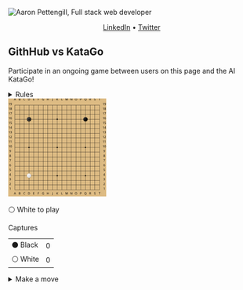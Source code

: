 ![Aaron Pettengill, Full stack web developer](https://github.com/airjp73/airjp73/assets/25882770/e0a7aae2-6b70-4a3e-9681-2e7b61e5774d)

<div align="center">
  
  [LinkedIn](https://www.linkedin.com/in/aaron-pettengill-7706846b/) • [Twitter](https://twitter.com/PettengillAaron)
  
</div>

## GithHub vs KataGo

Participate in an ongoing game between users on this page and the AI KataGo!

<details>
  <summary>Rules</summary>
  <ul>
    <li>Click on any legal move in the "Make a move" section below at any time to play a move for either player.</li>
    <li>Every 6 hours, a move will be played by KataGo with a low number of playouts.</li>
    <li>The game ends when KataGo passes or resigns.</li>
    <li>Completed games are stored in the <strong>history</strong> folder in this repo.</li>
  </ul>

</details>

<img src="./board.svg" alt="Current board state for GitHub vs KataGo game" />

<!-- MOVES START -->
<p>⚪️ White<!-- --> to play</p><table><summary>Captures</summary><tr><td>⚫️ Black</td><td>0</td></tr><tr><td>⚪️ White</td><td>0</td></tr></table><details><summary>Make a move</summary><table><caption>Key</caption><tr><td>A1, B2, C3, etc...</td><td>Valid move (click to make a move)</td></tr><tr><td>⚫️</td><td>Occupied by Black</td></tr><tr><td>⚪️</td><td>Occupied by White</td></tr><tr><td>⭕️</td><td>Illegal move due to <a href="https://senseis.xmp.net/?Ko">Ko</a></td></tr><tr><td>💀</td><td>Illegal move due to<!-- --> <a href="https://senseis.xmp.net/?Suicide">self-capture</a></td></tr></table><table><caption>Choose a spot to move</caption><tr><td></td><td>A</td><td>B</td><td>C</td><td>D</td><td>E</td><td>F</td><td>G</td><td>H</td><td>J</td><td>K</td><td>L</td><td>M</td><td>N</td><td>O</td><td>P</td><td>Q</td><td>R</td><td>S</td><td>T</td></tr><tr><td>19</td><td><a href="https://kifu-io-2.vercel.app/gh_game/move?point=aa&amp;stone=w">A19</a></td><td><a href="https://kifu-io-2.vercel.app/gh_game/move?point=ba&amp;stone=w">B19</a></td><td><a href="https://kifu-io-2.vercel.app/gh_game/move?point=ca&amp;stone=w">C19</a></td><td><a href="https://kifu-io-2.vercel.app/gh_game/move?point=da&amp;stone=w">D19</a></td><td><a href="https://kifu-io-2.vercel.app/gh_game/move?point=ea&amp;stone=w">E19</a></td><td><a href="https://kifu-io-2.vercel.app/gh_game/move?point=fa&amp;stone=w">F19</a></td><td><a href="https://kifu-io-2.vercel.app/gh_game/move?point=ga&amp;stone=w">G19</a></td><td><a href="https://kifu-io-2.vercel.app/gh_game/move?point=ha&amp;stone=w">H19</a></td><td><a href="https://kifu-io-2.vercel.app/gh_game/move?point=ia&amp;stone=w">J19</a></td><td><a href="https://kifu-io-2.vercel.app/gh_game/move?point=ja&amp;stone=w">K19</a></td><td><a href="https://kifu-io-2.vercel.app/gh_game/move?point=ka&amp;stone=w">L19</a></td><td><a href="https://kifu-io-2.vercel.app/gh_game/move?point=la&amp;stone=w">M19</a></td><td><a href="https://kifu-io-2.vercel.app/gh_game/move?point=ma&amp;stone=w">N19</a></td><td><a href="https://kifu-io-2.vercel.app/gh_game/move?point=na&amp;stone=w">O19</a></td><td><a href="https://kifu-io-2.vercel.app/gh_game/move?point=oa&amp;stone=w">P19</a></td><td><a href="https://kifu-io-2.vercel.app/gh_game/move?point=pa&amp;stone=w">Q19</a></td><td><a href="https://kifu-io-2.vercel.app/gh_game/move?point=qa&amp;stone=w">R19</a></td><td><a href="https://kifu-io-2.vercel.app/gh_game/move?point=ra&amp;stone=w">S19</a></td><td><a href="https://kifu-io-2.vercel.app/gh_game/move?point=sa&amp;stone=w">T19</a></td></tr><tr><td>18</td><td><a href="https://kifu-io-2.vercel.app/gh_game/move?point=ab&amp;stone=w">A18</a></td><td><a href="https://kifu-io-2.vercel.app/gh_game/move?point=bb&amp;stone=w">B18</a></td><td><a href="https://kifu-io-2.vercel.app/gh_game/move?point=cb&amp;stone=w">C18</a></td><td><a href="https://kifu-io-2.vercel.app/gh_game/move?point=db&amp;stone=w">D18</a></td><td><a href="https://kifu-io-2.vercel.app/gh_game/move?point=eb&amp;stone=w">E18</a></td><td><a href="https://kifu-io-2.vercel.app/gh_game/move?point=fb&amp;stone=w">F18</a></td><td><a href="https://kifu-io-2.vercel.app/gh_game/move?point=gb&amp;stone=w">G18</a></td><td><a href="https://kifu-io-2.vercel.app/gh_game/move?point=hb&amp;stone=w">H18</a></td><td><a href="https://kifu-io-2.vercel.app/gh_game/move?point=ib&amp;stone=w">J18</a></td><td><a href="https://kifu-io-2.vercel.app/gh_game/move?point=jb&amp;stone=w">K18</a></td><td><a href="https://kifu-io-2.vercel.app/gh_game/move?point=kb&amp;stone=w">L18</a></td><td><a href="https://kifu-io-2.vercel.app/gh_game/move?point=lb&amp;stone=w">M18</a></td><td><a href="https://kifu-io-2.vercel.app/gh_game/move?point=mb&amp;stone=w">N18</a></td><td><a href="https://kifu-io-2.vercel.app/gh_game/move?point=nb&amp;stone=w">O18</a></td><td><a href="https://kifu-io-2.vercel.app/gh_game/move?point=ob&amp;stone=w">P18</a></td><td><a href="https://kifu-io-2.vercel.app/gh_game/move?point=pb&amp;stone=w">Q18</a></td><td><a href="https://kifu-io-2.vercel.app/gh_game/move?point=qb&amp;stone=w">R18</a></td><td><a href="https://kifu-io-2.vercel.app/gh_game/move?point=rb&amp;stone=w">S18</a></td><td><a href="https://kifu-io-2.vercel.app/gh_game/move?point=sb&amp;stone=w">T18</a></td></tr><tr><td>17</td><td><a href="https://kifu-io-2.vercel.app/gh_game/move?point=ac&amp;stone=w">A17</a></td><td><a href="https://kifu-io-2.vercel.app/gh_game/move?point=bc&amp;stone=w">B17</a></td><td><a href="https://kifu-io-2.vercel.app/gh_game/move?point=cc&amp;stone=w">C17</a></td><td><a href="https://kifu-io-2.vercel.app/gh_game/move?point=dc&amp;stone=w">D17</a></td><td><a href="https://kifu-io-2.vercel.app/gh_game/move?point=ec&amp;stone=w">E17</a></td><td><a href="https://kifu-io-2.vercel.app/gh_game/move?point=fc&amp;stone=w">F17</a></td><td><a href="https://kifu-io-2.vercel.app/gh_game/move?point=gc&amp;stone=w">G17</a></td><td><a href="https://kifu-io-2.vercel.app/gh_game/move?point=hc&amp;stone=w">H17</a></td><td><a href="https://kifu-io-2.vercel.app/gh_game/move?point=ic&amp;stone=w">J17</a></td><td><a href="https://kifu-io-2.vercel.app/gh_game/move?point=jc&amp;stone=w">K17</a></td><td><a href="https://kifu-io-2.vercel.app/gh_game/move?point=kc&amp;stone=w">L17</a></td><td><a href="https://kifu-io-2.vercel.app/gh_game/move?point=lc&amp;stone=w">M17</a></td><td><a href="https://kifu-io-2.vercel.app/gh_game/move?point=mc&amp;stone=w">N17</a></td><td><a href="https://kifu-io-2.vercel.app/gh_game/move?point=nc&amp;stone=w">O17</a></td><td><a href="https://kifu-io-2.vercel.app/gh_game/move?point=oc&amp;stone=w">P17</a></td><td><a href="https://kifu-io-2.vercel.app/gh_game/move?point=pc&amp;stone=w">Q17</a></td><td><a href="https://kifu-io-2.vercel.app/gh_game/move?point=qc&amp;stone=w">R17</a></td><td><a href="https://kifu-io-2.vercel.app/gh_game/move?point=rc&amp;stone=w">S17</a></td><td><a href="https://kifu-io-2.vercel.app/gh_game/move?point=sc&amp;stone=w">T17</a></td></tr><tr><td>16</td><td><a href="https://kifu-io-2.vercel.app/gh_game/move?point=ad&amp;stone=w">A16</a></td><td><a href="https://kifu-io-2.vercel.app/gh_game/move?point=bd&amp;stone=w">B16</a></td><td><a href="https://kifu-io-2.vercel.app/gh_game/move?point=cd&amp;stone=w">C16</a></td><td>⚫️</td><td><a href="https://kifu-io-2.vercel.app/gh_game/move?point=ed&amp;stone=w">E16</a></td><td><a href="https://kifu-io-2.vercel.app/gh_game/move?point=fd&amp;stone=w">F16</a></td><td><a href="https://kifu-io-2.vercel.app/gh_game/move?point=gd&amp;stone=w">G16</a></td><td><a href="https://kifu-io-2.vercel.app/gh_game/move?point=hd&amp;stone=w">H16</a></td><td><a href="https://kifu-io-2.vercel.app/gh_game/move?point=id&amp;stone=w">J16</a></td><td><a href="https://kifu-io-2.vercel.app/gh_game/move?point=jd&amp;stone=w">K16</a></td><td><a href="https://kifu-io-2.vercel.app/gh_game/move?point=kd&amp;stone=w">L16</a></td><td><a href="https://kifu-io-2.vercel.app/gh_game/move?point=ld&amp;stone=w">M16</a></td><td><a href="https://kifu-io-2.vercel.app/gh_game/move?point=md&amp;stone=w">N16</a></td><td><a href="https://kifu-io-2.vercel.app/gh_game/move?point=nd&amp;stone=w">O16</a></td><td><a href="https://kifu-io-2.vercel.app/gh_game/move?point=od&amp;stone=w">P16</a></td><td>⚫️</td><td><a href="https://kifu-io-2.vercel.app/gh_game/move?point=qd&amp;stone=w">R16</a></td><td><a href="https://kifu-io-2.vercel.app/gh_game/move?point=rd&amp;stone=w">S16</a></td><td><a href="https://kifu-io-2.vercel.app/gh_game/move?point=sd&amp;stone=w">T16</a></td></tr><tr><td>15</td><td><a href="https://kifu-io-2.vercel.app/gh_game/move?point=ae&amp;stone=w">A15</a></td><td><a href="https://kifu-io-2.vercel.app/gh_game/move?point=be&amp;stone=w">B15</a></td><td><a href="https://kifu-io-2.vercel.app/gh_game/move?point=ce&amp;stone=w">C15</a></td><td><a href="https://kifu-io-2.vercel.app/gh_game/move?point=de&amp;stone=w">D15</a></td><td><a href="https://kifu-io-2.vercel.app/gh_game/move?point=ee&amp;stone=w">E15</a></td><td><a href="https://kifu-io-2.vercel.app/gh_game/move?point=fe&amp;stone=w">F15</a></td><td><a href="https://kifu-io-2.vercel.app/gh_game/move?point=ge&amp;stone=w">G15</a></td><td><a href="https://kifu-io-2.vercel.app/gh_game/move?point=he&amp;stone=w">H15</a></td><td><a href="https://kifu-io-2.vercel.app/gh_game/move?point=ie&amp;stone=w">J15</a></td><td><a href="https://kifu-io-2.vercel.app/gh_game/move?point=je&amp;stone=w">K15</a></td><td><a href="https://kifu-io-2.vercel.app/gh_game/move?point=ke&amp;stone=w">L15</a></td><td><a href="https://kifu-io-2.vercel.app/gh_game/move?point=le&amp;stone=w">M15</a></td><td><a href="https://kifu-io-2.vercel.app/gh_game/move?point=me&amp;stone=w">N15</a></td><td><a href="https://kifu-io-2.vercel.app/gh_game/move?point=ne&amp;stone=w">O15</a></td><td><a href="https://kifu-io-2.vercel.app/gh_game/move?point=oe&amp;stone=w">P15</a></td><td><a href="https://kifu-io-2.vercel.app/gh_game/move?point=pe&amp;stone=w">Q15</a></td><td><a href="https://kifu-io-2.vercel.app/gh_game/move?point=qe&amp;stone=w">R15</a></td><td><a href="https://kifu-io-2.vercel.app/gh_game/move?point=re&amp;stone=w">S15</a></td><td><a href="https://kifu-io-2.vercel.app/gh_game/move?point=se&amp;stone=w">T15</a></td></tr><tr><td>14</td><td><a href="https://kifu-io-2.vercel.app/gh_game/move?point=af&amp;stone=w">A14</a></td><td><a href="https://kifu-io-2.vercel.app/gh_game/move?point=bf&amp;stone=w">B14</a></td><td><a href="https://kifu-io-2.vercel.app/gh_game/move?point=cf&amp;stone=w">C14</a></td><td><a href="https://kifu-io-2.vercel.app/gh_game/move?point=df&amp;stone=w">D14</a></td><td><a href="https://kifu-io-2.vercel.app/gh_game/move?point=ef&amp;stone=w">E14</a></td><td><a href="https://kifu-io-2.vercel.app/gh_game/move?point=ff&amp;stone=w">F14</a></td><td><a href="https://kifu-io-2.vercel.app/gh_game/move?point=gf&amp;stone=w">G14</a></td><td><a href="https://kifu-io-2.vercel.app/gh_game/move?point=hf&amp;stone=w">H14</a></td><td><a href="https://kifu-io-2.vercel.app/gh_game/move?point=if&amp;stone=w">J14</a></td><td><a href="https://kifu-io-2.vercel.app/gh_game/move?point=jf&amp;stone=w">K14</a></td><td><a href="https://kifu-io-2.vercel.app/gh_game/move?point=kf&amp;stone=w">L14</a></td><td><a href="https://kifu-io-2.vercel.app/gh_game/move?point=lf&amp;stone=w">M14</a></td><td><a href="https://kifu-io-2.vercel.app/gh_game/move?point=mf&amp;stone=w">N14</a></td><td><a href="https://kifu-io-2.vercel.app/gh_game/move?point=nf&amp;stone=w">O14</a></td><td><a href="https://kifu-io-2.vercel.app/gh_game/move?point=of&amp;stone=w">P14</a></td><td><a href="https://kifu-io-2.vercel.app/gh_game/move?point=pf&amp;stone=w">Q14</a></td><td><a href="https://kifu-io-2.vercel.app/gh_game/move?point=qf&amp;stone=w">R14</a></td><td><a href="https://kifu-io-2.vercel.app/gh_game/move?point=rf&amp;stone=w">S14</a></td><td><a href="https://kifu-io-2.vercel.app/gh_game/move?point=sf&amp;stone=w">T14</a></td></tr><tr><td>13</td><td><a href="https://kifu-io-2.vercel.app/gh_game/move?point=ag&amp;stone=w">A13</a></td><td><a href="https://kifu-io-2.vercel.app/gh_game/move?point=bg&amp;stone=w">B13</a></td><td><a href="https://kifu-io-2.vercel.app/gh_game/move?point=cg&amp;stone=w">C13</a></td><td><a href="https://kifu-io-2.vercel.app/gh_game/move?point=dg&amp;stone=w">D13</a></td><td><a href="https://kifu-io-2.vercel.app/gh_game/move?point=eg&amp;stone=w">E13</a></td><td><a href="https://kifu-io-2.vercel.app/gh_game/move?point=fg&amp;stone=w">F13</a></td><td><a href="https://kifu-io-2.vercel.app/gh_game/move?point=gg&amp;stone=w">G13</a></td><td><a href="https://kifu-io-2.vercel.app/gh_game/move?point=hg&amp;stone=w">H13</a></td><td><a href="https://kifu-io-2.vercel.app/gh_game/move?point=ig&amp;stone=w">J13</a></td><td><a href="https://kifu-io-2.vercel.app/gh_game/move?point=jg&amp;stone=w">K13</a></td><td><a href="https://kifu-io-2.vercel.app/gh_game/move?point=kg&amp;stone=w">L13</a></td><td><a href="https://kifu-io-2.vercel.app/gh_game/move?point=lg&amp;stone=w">M13</a></td><td><a href="https://kifu-io-2.vercel.app/gh_game/move?point=mg&amp;stone=w">N13</a></td><td><a href="https://kifu-io-2.vercel.app/gh_game/move?point=ng&amp;stone=w">O13</a></td><td><a href="https://kifu-io-2.vercel.app/gh_game/move?point=og&amp;stone=w">P13</a></td><td><a href="https://kifu-io-2.vercel.app/gh_game/move?point=pg&amp;stone=w">Q13</a></td><td><a href="https://kifu-io-2.vercel.app/gh_game/move?point=qg&amp;stone=w">R13</a></td><td><a href="https://kifu-io-2.vercel.app/gh_game/move?point=rg&amp;stone=w">S13</a></td><td><a href="https://kifu-io-2.vercel.app/gh_game/move?point=sg&amp;stone=w">T13</a></td></tr><tr><td>12</td><td><a href="https://kifu-io-2.vercel.app/gh_game/move?point=ah&amp;stone=w">A12</a></td><td><a href="https://kifu-io-2.vercel.app/gh_game/move?point=bh&amp;stone=w">B12</a></td><td><a href="https://kifu-io-2.vercel.app/gh_game/move?point=ch&amp;stone=w">C12</a></td><td><a href="https://kifu-io-2.vercel.app/gh_game/move?point=dh&amp;stone=w">D12</a></td><td><a href="https://kifu-io-2.vercel.app/gh_game/move?point=eh&amp;stone=w">E12</a></td><td><a href="https://kifu-io-2.vercel.app/gh_game/move?point=fh&amp;stone=w">F12</a></td><td><a href="https://kifu-io-2.vercel.app/gh_game/move?point=gh&amp;stone=w">G12</a></td><td><a href="https://kifu-io-2.vercel.app/gh_game/move?point=hh&amp;stone=w">H12</a></td><td><a href="https://kifu-io-2.vercel.app/gh_game/move?point=ih&amp;stone=w">J12</a></td><td><a href="https://kifu-io-2.vercel.app/gh_game/move?point=jh&amp;stone=w">K12</a></td><td><a href="https://kifu-io-2.vercel.app/gh_game/move?point=kh&amp;stone=w">L12</a></td><td><a href="https://kifu-io-2.vercel.app/gh_game/move?point=lh&amp;stone=w">M12</a></td><td><a href="https://kifu-io-2.vercel.app/gh_game/move?point=mh&amp;stone=w">N12</a></td><td><a href="https://kifu-io-2.vercel.app/gh_game/move?point=nh&amp;stone=w">O12</a></td><td><a href="https://kifu-io-2.vercel.app/gh_game/move?point=oh&amp;stone=w">P12</a></td><td><a href="https://kifu-io-2.vercel.app/gh_game/move?point=ph&amp;stone=w">Q12</a></td><td><a href="https://kifu-io-2.vercel.app/gh_game/move?point=qh&amp;stone=w">R12</a></td><td><a href="https://kifu-io-2.vercel.app/gh_game/move?point=rh&amp;stone=w">S12</a></td><td><a href="https://kifu-io-2.vercel.app/gh_game/move?point=sh&amp;stone=w">T12</a></td></tr><tr><td>11</td><td><a href="https://kifu-io-2.vercel.app/gh_game/move?point=ai&amp;stone=w">A11</a></td><td><a href="https://kifu-io-2.vercel.app/gh_game/move?point=bi&amp;stone=w">B11</a></td><td><a href="https://kifu-io-2.vercel.app/gh_game/move?point=ci&amp;stone=w">C11</a></td><td><a href="https://kifu-io-2.vercel.app/gh_game/move?point=di&amp;stone=w">D11</a></td><td><a href="https://kifu-io-2.vercel.app/gh_game/move?point=ei&amp;stone=w">E11</a></td><td><a href="https://kifu-io-2.vercel.app/gh_game/move?point=fi&amp;stone=w">F11</a></td><td><a href="https://kifu-io-2.vercel.app/gh_game/move?point=gi&amp;stone=w">G11</a></td><td><a href="https://kifu-io-2.vercel.app/gh_game/move?point=hi&amp;stone=w">H11</a></td><td><a href="https://kifu-io-2.vercel.app/gh_game/move?point=ii&amp;stone=w">J11</a></td><td><a href="https://kifu-io-2.vercel.app/gh_game/move?point=ji&amp;stone=w">K11</a></td><td><a href="https://kifu-io-2.vercel.app/gh_game/move?point=ki&amp;stone=w">L11</a></td><td><a href="https://kifu-io-2.vercel.app/gh_game/move?point=li&amp;stone=w">M11</a></td><td><a href="https://kifu-io-2.vercel.app/gh_game/move?point=mi&amp;stone=w">N11</a></td><td><a href="https://kifu-io-2.vercel.app/gh_game/move?point=ni&amp;stone=w">O11</a></td><td><a href="https://kifu-io-2.vercel.app/gh_game/move?point=oi&amp;stone=w">P11</a></td><td><a href="https://kifu-io-2.vercel.app/gh_game/move?point=pi&amp;stone=w">Q11</a></td><td><a href="https://kifu-io-2.vercel.app/gh_game/move?point=qi&amp;stone=w">R11</a></td><td><a href="https://kifu-io-2.vercel.app/gh_game/move?point=ri&amp;stone=w">S11</a></td><td><a href="https://kifu-io-2.vercel.app/gh_game/move?point=si&amp;stone=w">T11</a></td></tr><tr><td>10</td><td><a href="https://kifu-io-2.vercel.app/gh_game/move?point=aj&amp;stone=w">A10</a></td><td><a href="https://kifu-io-2.vercel.app/gh_game/move?point=bj&amp;stone=w">B10</a></td><td><a href="https://kifu-io-2.vercel.app/gh_game/move?point=cj&amp;stone=w">C10</a></td><td><a href="https://kifu-io-2.vercel.app/gh_game/move?point=dj&amp;stone=w">D10</a></td><td><a href="https://kifu-io-2.vercel.app/gh_game/move?point=ej&amp;stone=w">E10</a></td><td><a href="https://kifu-io-2.vercel.app/gh_game/move?point=fj&amp;stone=w">F10</a></td><td><a href="https://kifu-io-2.vercel.app/gh_game/move?point=gj&amp;stone=w">G10</a></td><td><a href="https://kifu-io-2.vercel.app/gh_game/move?point=hj&amp;stone=w">H10</a></td><td><a href="https://kifu-io-2.vercel.app/gh_game/move?point=ij&amp;stone=w">J10</a></td><td><a href="https://kifu-io-2.vercel.app/gh_game/move?point=jj&amp;stone=w">K10</a></td><td><a href="https://kifu-io-2.vercel.app/gh_game/move?point=kj&amp;stone=w">L10</a></td><td><a href="https://kifu-io-2.vercel.app/gh_game/move?point=lj&amp;stone=w">M10</a></td><td><a href="https://kifu-io-2.vercel.app/gh_game/move?point=mj&amp;stone=w">N10</a></td><td><a href="https://kifu-io-2.vercel.app/gh_game/move?point=nj&amp;stone=w">O10</a></td><td><a href="https://kifu-io-2.vercel.app/gh_game/move?point=oj&amp;stone=w">P10</a></td><td><a href="https://kifu-io-2.vercel.app/gh_game/move?point=pj&amp;stone=w">Q10</a></td><td><a href="https://kifu-io-2.vercel.app/gh_game/move?point=qj&amp;stone=w">R10</a></td><td><a href="https://kifu-io-2.vercel.app/gh_game/move?point=rj&amp;stone=w">S10</a></td><td><a href="https://kifu-io-2.vercel.app/gh_game/move?point=sj&amp;stone=w">T10</a></td></tr><tr><td>9</td><td><a href="https://kifu-io-2.vercel.app/gh_game/move?point=ak&amp;stone=w">A9</a></td><td><a href="https://kifu-io-2.vercel.app/gh_game/move?point=bk&amp;stone=w">B9</a></td><td><a href="https://kifu-io-2.vercel.app/gh_game/move?point=ck&amp;stone=w">C9</a></td><td><a href="https://kifu-io-2.vercel.app/gh_game/move?point=dk&amp;stone=w">D9</a></td><td><a href="https://kifu-io-2.vercel.app/gh_game/move?point=ek&amp;stone=w">E9</a></td><td><a href="https://kifu-io-2.vercel.app/gh_game/move?point=fk&amp;stone=w">F9</a></td><td><a href="https://kifu-io-2.vercel.app/gh_game/move?point=gk&amp;stone=w">G9</a></td><td><a href="https://kifu-io-2.vercel.app/gh_game/move?point=hk&amp;stone=w">H9</a></td><td><a href="https://kifu-io-2.vercel.app/gh_game/move?point=ik&amp;stone=w">J9</a></td><td><a href="https://kifu-io-2.vercel.app/gh_game/move?point=jk&amp;stone=w">K9</a></td><td><a href="https://kifu-io-2.vercel.app/gh_game/move?point=kk&amp;stone=w">L9</a></td><td><a href="https://kifu-io-2.vercel.app/gh_game/move?point=lk&amp;stone=w">M9</a></td><td><a href="https://kifu-io-2.vercel.app/gh_game/move?point=mk&amp;stone=w">N9</a></td><td><a href="https://kifu-io-2.vercel.app/gh_game/move?point=nk&amp;stone=w">O9</a></td><td><a href="https://kifu-io-2.vercel.app/gh_game/move?point=ok&amp;stone=w">P9</a></td><td><a href="https://kifu-io-2.vercel.app/gh_game/move?point=pk&amp;stone=w">Q9</a></td><td><a href="https://kifu-io-2.vercel.app/gh_game/move?point=qk&amp;stone=w">R9</a></td><td><a href="https://kifu-io-2.vercel.app/gh_game/move?point=rk&amp;stone=w">S9</a></td><td><a href="https://kifu-io-2.vercel.app/gh_game/move?point=sk&amp;stone=w">T9</a></td></tr><tr><td>8</td><td><a href="https://kifu-io-2.vercel.app/gh_game/move?point=al&amp;stone=w">A8</a></td><td><a href="https://kifu-io-2.vercel.app/gh_game/move?point=bl&amp;stone=w">B8</a></td><td><a href="https://kifu-io-2.vercel.app/gh_game/move?point=cl&amp;stone=w">C8</a></td><td><a href="https://kifu-io-2.vercel.app/gh_game/move?point=dl&amp;stone=w">D8</a></td><td><a href="https://kifu-io-2.vercel.app/gh_game/move?point=el&amp;stone=w">E8</a></td><td><a href="https://kifu-io-2.vercel.app/gh_game/move?point=fl&amp;stone=w">F8</a></td><td><a href="https://kifu-io-2.vercel.app/gh_game/move?point=gl&amp;stone=w">G8</a></td><td><a href="https://kifu-io-2.vercel.app/gh_game/move?point=hl&amp;stone=w">H8</a></td><td><a href="https://kifu-io-2.vercel.app/gh_game/move?point=il&amp;stone=w">J8</a></td><td><a href="https://kifu-io-2.vercel.app/gh_game/move?point=jl&amp;stone=w">K8</a></td><td><a href="https://kifu-io-2.vercel.app/gh_game/move?point=kl&amp;stone=w">L8</a></td><td><a href="https://kifu-io-2.vercel.app/gh_game/move?point=ll&amp;stone=w">M8</a></td><td><a href="https://kifu-io-2.vercel.app/gh_game/move?point=ml&amp;stone=w">N8</a></td><td><a href="https://kifu-io-2.vercel.app/gh_game/move?point=nl&amp;stone=w">O8</a></td><td><a href="https://kifu-io-2.vercel.app/gh_game/move?point=ol&amp;stone=w">P8</a></td><td><a href="https://kifu-io-2.vercel.app/gh_game/move?point=pl&amp;stone=w">Q8</a></td><td><a href="https://kifu-io-2.vercel.app/gh_game/move?point=ql&amp;stone=w">R8</a></td><td><a href="https://kifu-io-2.vercel.app/gh_game/move?point=rl&amp;stone=w">S8</a></td><td><a href="https://kifu-io-2.vercel.app/gh_game/move?point=sl&amp;stone=w">T8</a></td></tr><tr><td>7</td><td><a href="https://kifu-io-2.vercel.app/gh_game/move?point=am&amp;stone=w">A7</a></td><td><a href="https://kifu-io-2.vercel.app/gh_game/move?point=bm&amp;stone=w">B7</a></td><td><a href="https://kifu-io-2.vercel.app/gh_game/move?point=cm&amp;stone=w">C7</a></td><td><a href="https://kifu-io-2.vercel.app/gh_game/move?point=dm&amp;stone=w">D7</a></td><td><a href="https://kifu-io-2.vercel.app/gh_game/move?point=em&amp;stone=w">E7</a></td><td><a href="https://kifu-io-2.vercel.app/gh_game/move?point=fm&amp;stone=w">F7</a></td><td><a href="https://kifu-io-2.vercel.app/gh_game/move?point=gm&amp;stone=w">G7</a></td><td><a href="https://kifu-io-2.vercel.app/gh_game/move?point=hm&amp;stone=w">H7</a></td><td><a href="https://kifu-io-2.vercel.app/gh_game/move?point=im&amp;stone=w">J7</a></td><td><a href="https://kifu-io-2.vercel.app/gh_game/move?point=jm&amp;stone=w">K7</a></td><td><a href="https://kifu-io-2.vercel.app/gh_game/move?point=km&amp;stone=w">L7</a></td><td><a href="https://kifu-io-2.vercel.app/gh_game/move?point=lm&amp;stone=w">M7</a></td><td><a href="https://kifu-io-2.vercel.app/gh_game/move?point=mm&amp;stone=w">N7</a></td><td><a href="https://kifu-io-2.vercel.app/gh_game/move?point=nm&amp;stone=w">O7</a></td><td><a href="https://kifu-io-2.vercel.app/gh_game/move?point=om&amp;stone=w">P7</a></td><td><a href="https://kifu-io-2.vercel.app/gh_game/move?point=pm&amp;stone=w">Q7</a></td><td><a href="https://kifu-io-2.vercel.app/gh_game/move?point=qm&amp;stone=w">R7</a></td><td><a href="https://kifu-io-2.vercel.app/gh_game/move?point=rm&amp;stone=w">S7</a></td><td><a href="https://kifu-io-2.vercel.app/gh_game/move?point=sm&amp;stone=w">T7</a></td></tr><tr><td>6</td><td><a href="https://kifu-io-2.vercel.app/gh_game/move?point=an&amp;stone=w">A6</a></td><td><a href="https://kifu-io-2.vercel.app/gh_game/move?point=bn&amp;stone=w">B6</a></td><td><a href="https://kifu-io-2.vercel.app/gh_game/move?point=cn&amp;stone=w">C6</a></td><td><a href="https://kifu-io-2.vercel.app/gh_game/move?point=dn&amp;stone=w">D6</a></td><td><a href="https://kifu-io-2.vercel.app/gh_game/move?point=en&amp;stone=w">E6</a></td><td><a href="https://kifu-io-2.vercel.app/gh_game/move?point=fn&amp;stone=w">F6</a></td><td><a href="https://kifu-io-2.vercel.app/gh_game/move?point=gn&amp;stone=w">G6</a></td><td><a href="https://kifu-io-2.vercel.app/gh_game/move?point=hn&amp;stone=w">H6</a></td><td><a href="https://kifu-io-2.vercel.app/gh_game/move?point=in&amp;stone=w">J6</a></td><td><a href="https://kifu-io-2.vercel.app/gh_game/move?point=jn&amp;stone=w">K6</a></td><td><a href="https://kifu-io-2.vercel.app/gh_game/move?point=kn&amp;stone=w">L6</a></td><td><a href="https://kifu-io-2.vercel.app/gh_game/move?point=ln&amp;stone=w">M6</a></td><td><a href="https://kifu-io-2.vercel.app/gh_game/move?point=mn&amp;stone=w">N6</a></td><td><a href="https://kifu-io-2.vercel.app/gh_game/move?point=nn&amp;stone=w">O6</a></td><td><a href="https://kifu-io-2.vercel.app/gh_game/move?point=on&amp;stone=w">P6</a></td><td><a href="https://kifu-io-2.vercel.app/gh_game/move?point=pn&amp;stone=w">Q6</a></td><td><a href="https://kifu-io-2.vercel.app/gh_game/move?point=qn&amp;stone=w">R6</a></td><td><a href="https://kifu-io-2.vercel.app/gh_game/move?point=rn&amp;stone=w">S6</a></td><td><a href="https://kifu-io-2.vercel.app/gh_game/move?point=sn&amp;stone=w">T6</a></td></tr><tr><td>5</td><td><a href="https://kifu-io-2.vercel.app/gh_game/move?point=ao&amp;stone=w">A5</a></td><td><a href="https://kifu-io-2.vercel.app/gh_game/move?point=bo&amp;stone=w">B5</a></td><td><a href="https://kifu-io-2.vercel.app/gh_game/move?point=co&amp;stone=w">C5</a></td><td><a href="https://kifu-io-2.vercel.app/gh_game/move?point=do&amp;stone=w">D5</a></td><td><a href="https://kifu-io-2.vercel.app/gh_game/move?point=eo&amp;stone=w">E5</a></td><td><a href="https://kifu-io-2.vercel.app/gh_game/move?point=fo&amp;stone=w">F5</a></td><td><a href="https://kifu-io-2.vercel.app/gh_game/move?point=go&amp;stone=w">G5</a></td><td><a href="https://kifu-io-2.vercel.app/gh_game/move?point=ho&amp;stone=w">H5</a></td><td><a href="https://kifu-io-2.vercel.app/gh_game/move?point=io&amp;stone=w">J5</a></td><td><a href="https://kifu-io-2.vercel.app/gh_game/move?point=jo&amp;stone=w">K5</a></td><td><a href="https://kifu-io-2.vercel.app/gh_game/move?point=ko&amp;stone=w">L5</a></td><td><a href="https://kifu-io-2.vercel.app/gh_game/move?point=lo&amp;stone=w">M5</a></td><td><a href="https://kifu-io-2.vercel.app/gh_game/move?point=mo&amp;stone=w">N5</a></td><td><a href="https://kifu-io-2.vercel.app/gh_game/move?point=no&amp;stone=w">O5</a></td><td><a href="https://kifu-io-2.vercel.app/gh_game/move?point=oo&amp;stone=w">P5</a></td><td><a href="https://kifu-io-2.vercel.app/gh_game/move?point=po&amp;stone=w">Q5</a></td><td><a href="https://kifu-io-2.vercel.app/gh_game/move?point=qo&amp;stone=w">R5</a></td><td><a href="https://kifu-io-2.vercel.app/gh_game/move?point=ro&amp;stone=w">S5</a></td><td><a href="https://kifu-io-2.vercel.app/gh_game/move?point=so&amp;stone=w">T5</a></td></tr><tr><td>4</td><td><a href="https://kifu-io-2.vercel.app/gh_game/move?point=ap&amp;stone=w">A4</a></td><td><a href="https://kifu-io-2.vercel.app/gh_game/move?point=bp&amp;stone=w">B4</a></td><td><a href="https://kifu-io-2.vercel.app/gh_game/move?point=cp&amp;stone=w">C4</a></td><td>⚪️</td><td><a href="https://kifu-io-2.vercel.app/gh_game/move?point=ep&amp;stone=w">E4</a></td><td><a href="https://kifu-io-2.vercel.app/gh_game/move?point=fp&amp;stone=w">F4</a></td><td><a href="https://kifu-io-2.vercel.app/gh_game/move?point=gp&amp;stone=w">G4</a></td><td><a href="https://kifu-io-2.vercel.app/gh_game/move?point=hp&amp;stone=w">H4</a></td><td><a href="https://kifu-io-2.vercel.app/gh_game/move?point=ip&amp;stone=w">J4</a></td><td><a href="https://kifu-io-2.vercel.app/gh_game/move?point=jp&amp;stone=w">K4</a></td><td><a href="https://kifu-io-2.vercel.app/gh_game/move?point=kp&amp;stone=w">L4</a></td><td><a href="https://kifu-io-2.vercel.app/gh_game/move?point=lp&amp;stone=w">M4</a></td><td><a href="https://kifu-io-2.vercel.app/gh_game/move?point=mp&amp;stone=w">N4</a></td><td><a href="https://kifu-io-2.vercel.app/gh_game/move?point=np&amp;stone=w">O4</a></td><td><a href="https://kifu-io-2.vercel.app/gh_game/move?point=op&amp;stone=w">P4</a></td><td><a href="https://kifu-io-2.vercel.app/gh_game/move?point=pp&amp;stone=w">Q4</a></td><td><a href="https://kifu-io-2.vercel.app/gh_game/move?point=qp&amp;stone=w">R4</a></td><td><a href="https://kifu-io-2.vercel.app/gh_game/move?point=rp&amp;stone=w">S4</a></td><td><a href="https://kifu-io-2.vercel.app/gh_game/move?point=sp&amp;stone=w">T4</a></td></tr><tr><td>3</td><td><a href="https://kifu-io-2.vercel.app/gh_game/move?point=aq&amp;stone=w">A3</a></td><td><a href="https://kifu-io-2.vercel.app/gh_game/move?point=bq&amp;stone=w">B3</a></td><td><a href="https://kifu-io-2.vercel.app/gh_game/move?point=cq&amp;stone=w">C3</a></td><td><a href="https://kifu-io-2.vercel.app/gh_game/move?point=dq&amp;stone=w">D3</a></td><td><a href="https://kifu-io-2.vercel.app/gh_game/move?point=eq&amp;stone=w">E3</a></td><td><a href="https://kifu-io-2.vercel.app/gh_game/move?point=fq&amp;stone=w">F3</a></td><td><a href="https://kifu-io-2.vercel.app/gh_game/move?point=gq&amp;stone=w">G3</a></td><td><a href="https://kifu-io-2.vercel.app/gh_game/move?point=hq&amp;stone=w">H3</a></td><td><a href="https://kifu-io-2.vercel.app/gh_game/move?point=iq&amp;stone=w">J3</a></td><td><a href="https://kifu-io-2.vercel.app/gh_game/move?point=jq&amp;stone=w">K3</a></td><td><a href="https://kifu-io-2.vercel.app/gh_game/move?point=kq&amp;stone=w">L3</a></td><td><a href="https://kifu-io-2.vercel.app/gh_game/move?point=lq&amp;stone=w">M3</a></td><td><a href="https://kifu-io-2.vercel.app/gh_game/move?point=mq&amp;stone=w">N3</a></td><td><a href="https://kifu-io-2.vercel.app/gh_game/move?point=nq&amp;stone=w">O3</a></td><td><a href="https://kifu-io-2.vercel.app/gh_game/move?point=oq&amp;stone=w">P3</a></td><td><a href="https://kifu-io-2.vercel.app/gh_game/move?point=pq&amp;stone=w">Q3</a></td><td><a href="https://kifu-io-2.vercel.app/gh_game/move?point=qq&amp;stone=w">R3</a></td><td><a href="https://kifu-io-2.vercel.app/gh_game/move?point=rq&amp;stone=w">S3</a></td><td><a href="https://kifu-io-2.vercel.app/gh_game/move?point=sq&amp;stone=w">T3</a></td></tr><tr><td>2</td><td><a href="https://kifu-io-2.vercel.app/gh_game/move?point=ar&amp;stone=w">A2</a></td><td><a href="https://kifu-io-2.vercel.app/gh_game/move?point=br&amp;stone=w">B2</a></td><td><a href="https://kifu-io-2.vercel.app/gh_game/move?point=cr&amp;stone=w">C2</a></td><td><a href="https://kifu-io-2.vercel.app/gh_game/move?point=dr&amp;stone=w">D2</a></td><td><a href="https://kifu-io-2.vercel.app/gh_game/move?point=er&amp;stone=w">E2</a></td><td><a href="https://kifu-io-2.vercel.app/gh_game/move?point=fr&amp;stone=w">F2</a></td><td><a href="https://kifu-io-2.vercel.app/gh_game/move?point=gr&amp;stone=w">G2</a></td><td><a href="https://kifu-io-2.vercel.app/gh_game/move?point=hr&amp;stone=w">H2</a></td><td><a href="https://kifu-io-2.vercel.app/gh_game/move?point=ir&amp;stone=w">J2</a></td><td><a href="https://kifu-io-2.vercel.app/gh_game/move?point=jr&amp;stone=w">K2</a></td><td><a href="https://kifu-io-2.vercel.app/gh_game/move?point=kr&amp;stone=w">L2</a></td><td><a href="https://kifu-io-2.vercel.app/gh_game/move?point=lr&amp;stone=w">M2</a></td><td><a href="https://kifu-io-2.vercel.app/gh_game/move?point=mr&amp;stone=w">N2</a></td><td><a href="https://kifu-io-2.vercel.app/gh_game/move?point=nr&amp;stone=w">O2</a></td><td><a href="https://kifu-io-2.vercel.app/gh_game/move?point=or&amp;stone=w">P2</a></td><td><a href="https://kifu-io-2.vercel.app/gh_game/move?point=pr&amp;stone=w">Q2</a></td><td><a href="https://kifu-io-2.vercel.app/gh_game/move?point=qr&amp;stone=w">R2</a></td><td><a href="https://kifu-io-2.vercel.app/gh_game/move?point=rr&amp;stone=w">S2</a></td><td><a href="https://kifu-io-2.vercel.app/gh_game/move?point=sr&amp;stone=w">T2</a></td></tr><tr><td>1</td><td><a href="https://kifu-io-2.vercel.app/gh_game/move?point=as&amp;stone=w">A1</a></td><td><a href="https://kifu-io-2.vercel.app/gh_game/move?point=bs&amp;stone=w">B1</a></td><td><a href="https://kifu-io-2.vercel.app/gh_game/move?point=cs&amp;stone=w">C1</a></td><td><a href="https://kifu-io-2.vercel.app/gh_game/move?point=ds&amp;stone=w">D1</a></td><td><a href="https://kifu-io-2.vercel.app/gh_game/move?point=es&amp;stone=w">E1</a></td><td><a href="https://kifu-io-2.vercel.app/gh_game/move?point=fs&amp;stone=w">F1</a></td><td><a href="https://kifu-io-2.vercel.app/gh_game/move?point=gs&amp;stone=w">G1</a></td><td><a href="https://kifu-io-2.vercel.app/gh_game/move?point=hs&amp;stone=w">H1</a></td><td><a href="https://kifu-io-2.vercel.app/gh_game/move?point=is&amp;stone=w">J1</a></td><td><a href="https://kifu-io-2.vercel.app/gh_game/move?point=js&amp;stone=w">K1</a></td><td><a href="https://kifu-io-2.vercel.app/gh_game/move?point=ks&amp;stone=w">L1</a></td><td><a href="https://kifu-io-2.vercel.app/gh_game/move?point=ls&amp;stone=w">M1</a></td><td><a href="https://kifu-io-2.vercel.app/gh_game/move?point=ms&amp;stone=w">N1</a></td><td><a href="https://kifu-io-2.vercel.app/gh_game/move?point=ns&amp;stone=w">O1</a></td><td><a href="https://kifu-io-2.vercel.app/gh_game/move?point=os&amp;stone=w">P1</a></td><td><a href="https://kifu-io-2.vercel.app/gh_game/move?point=ps&amp;stone=w">Q1</a></td><td><a href="https://kifu-io-2.vercel.app/gh_game/move?point=qs&amp;stone=w">R1</a></td><td><a href="https://kifu-io-2.vercel.app/gh_game/move?point=rs&amp;stone=w">S1</a></td><td><a href="https://kifu-io-2.vercel.app/gh_game/move?point=ss&amp;stone=w">T1</a></td></tr></table></details>
<!-- MOVES END -->